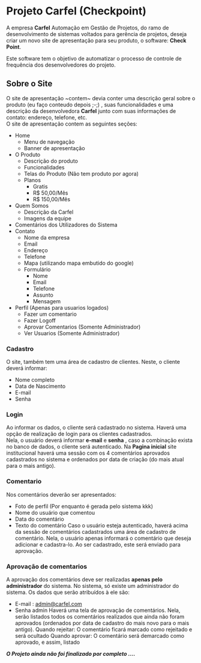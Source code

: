 # Projeto Carfel (Checkpoint)

A empresa **Carfel** Automação em Gestão de Projetos, do ramo de desenvolvimento de sistemas voltados para gerência de projetos, 
deseja criar um novo site de apresentação para seu produto, o software: **Check Point**.  
  
Este software tem o objetivo de automatizar o processo de controle de frequência dos desenvolvedores do projeto.  

## Sobre o Site

O site de apresentação ~contem~ devia conter uma descrição geral sobre o produto 
(eu faço conteudo depois ;-;) , suas funcionalidades e uma descrição da desenvolvedora **Carfel** junto com suas informações 
de contato: endereço, telefone, etc.    
O site de apresentação contem as seguintes seções:  

- Home 
  - Menu de navegação 
  - Banner de apresentação 
- O Produto 
  - Descrição do produto  
  - Funcionalidades  
  - Telas do Produto (Não tem produto por agora)
  - Planos
    - Gratis
    - R$ 50,00/Mês
    - R$ 150,00/Mês
- Quem Somos 
  - Descrição da Carfel 
  - Imagens da equipe 
- Comentários dos Utilizadores do Sistema 
- Contato 
  - Nome da empresa 
  - Email 
  - Endereço 
  - Telefone
  - Mapa (utilizando mapa embutido do google) 
  - Formulário 
    - Nome 
    - Email 
    - Telefone 
    - Assunto 
    - Mensagem
- Perfil (Apenas para usuarios logados)
  - Fazer um comentario
  - Fazer Logoff
  - Aprovar Comentarios (Somente Administrador)
  - Ver Usuarios (Somente Administrador)
 
### Cadastro
O site, também tem uma área de cadastro de clientes. Neste, o cliente deverá informar:  
- Nome completo
- Data de Nascimento
- E-mail
- Senha
### Login
Ao informar os dados, o cliente será cadastrado no sistema. 
Haverá uma opção de realização de login para os clientes cadastrados.  
Nela, o usuário deverá informar **e-mail** e **senha** , caso a combinação exista no banco de dados, o cliente será autenticado.
Na **Pagina inicial** site institucional haverá uma sessão com os 4 comentários aprovados cadastrados no sistema e ordenados por 
data de criação (do mais atual para o mais antigo). 
### Comentario
Nos comentários deverão ser apresentados:
  - Foto de perfil (Por enquanto é gerada pelo sistema kkk)
  - Nome do usuário que comentou
  - Data do comentário
  - Texto do comentário
Caso o usuário esteja autenticado, haverá acima da sessão de comentários cadastrados uma área de cadastro de comentário. 
Nela, o usuário apenas informará o comentário que deseja adicionar e cadastra-lo. Ao ser cadastrado, este será enviado para aprovação.
### Aprovação de comentarios
A aprovação dos comentários deve ser realizadas **apenas pelo administrador** do sistema.
No sistema, só existe um administrador do sistema. Os dados que serão atribuídos à ele são:
  - E-mail : admin@carfel.com
  - Senha admin
Haverá uma tela de aprovação de comentários. Nela, serão listados todos os comentários realizados que ainda não foram aprovados 
(ordenados por data de cadastro do mais novo para o mais antigo). 
Quando rejeitar: O comentário ficará marcado como rejeitado e será ocultado
Quando aprovar: O comentário será demarcado como aprovado, e assim, listado

***O Projeto ainda não foi finalizado por completo ....***

